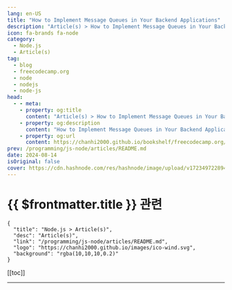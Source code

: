```yaml
---
lang: en-US
title: "How to Implement Message Queues in Your Backend Applications"
description: "Article(s) > How to Implement Message Queues in Your Backend Applications"
icon: fa-brands fa-node
category: 
  - Node.js
  - Article(s)
tag: 
  - blog
  - freecodecamp.org
  - node
  - nodejs
  - node-js
head:
  - - meta:
    - property: og:title
      content: "Article(s) > How to Implement Message Queues in Your Backend Applications"
    - property: og:description
      content: "How to Implement Message Queues in Your Backend Applications"
    - property: og:url
      content: https://chanhi2000.github.io/bookshelf/freecodecamp.org/how-to-implement-message-queues-in-your-backend-applications.html
prev: /programming/js-node/articles/README.md
date: 2024-08-14
isOriginal: false
cover: https://cdn.hashnode.com/res/hashnode/image/upload/v1723497228942/b766b557-8230-4bef-8392-d3f4f020c1f4.png
---
```


# {{ $frontmatter.title }} 관련

```component VPCard
{
  "title": "Node.js > Article(s)",
  "desc": "Article(s)",
  "link": "/programming/js-node/articles/README.md",
  "logo": "https://chanhi2000.github.io/images/ico-wind.svg",
  "background": "rgba(10,10,10,0.2)"
}
```

[[toc]]

---

<SiteInfo
  name="How to Implement Message Queues in Your Backend Applications"
  desc="The goal of every web developer is to create a product that appeals to a wide range of users. However, this comes with its problems, chief among them being scalability issues to meet overwhelming user demands. If not addressed, this can result in a d..."
  url="https://freecodecamp.org/news/how-to-implement-message-queues-in-your-backend-applications/"
  logo="https://cdn.freecodecamp.org/universal/favicons/favicon.ico"
  preview="https://cdn.hashnode.com/res/hashnode/image/upload/v1723280791863/cdc4faaa-2f95-4219-8753-881dfcafbf45.jpeg"/>

<!-- TODO: 작성 -->

